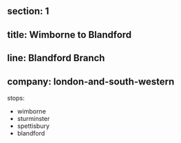 ﻿section: 1
----
title: Wimborne to Blandford
----
line: Blandford Branch
----
company: london-and-south-western
----
stops:
- wimborne
- sturminster
- spettisbury
- blandford
